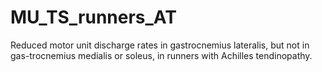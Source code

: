# MU_TS_runners_AT
Reduced motor unit discharge rates in gastrocnemius lateralis, but not in gas-trocnemius medialis or soleus, in runners with Achilles tendinopathy.
